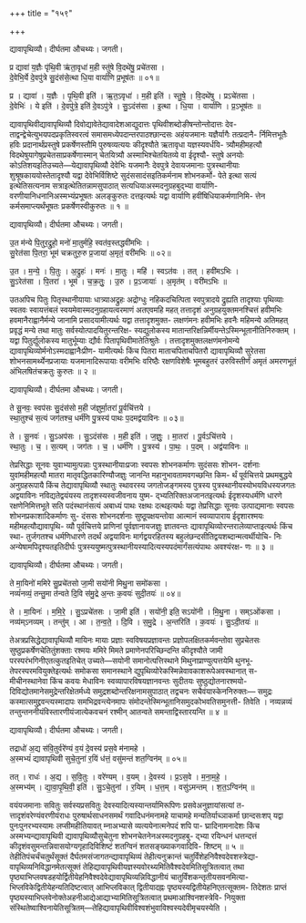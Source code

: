 +++
title = "१५९"

+++


द्यावापृथिव्यौ। दीर्घतमा औचथ्यः। जगती।

प्र द्यावा॑ य॒ज्ञैः पृ॑थि॒वी ऋ॑ता॒वृधा॑ म॒ही स्तु॑षे वि॒दथे॑षु॒ प्रचे॑तसा ।  
दे॒वेभि॒र्ये दे॒वपु॑त्रे सु॒दंस॑से॒त्था धि॒या वार्या॑णि प्र॒भूष॑तः ॥ ०१॥

प्र । द्यावा॑ । य॒ज्ञैः । पृ॒थि॒वी इति॑ । ऋ॒त॒ऽवृधा॑ । म॒ही इति॑ । स्तु॒षे॒ । वि॒दथे॑षु । प्रऽचे॑तसा ।  
दे॒वेभिः॑ । ये इति॑ । दे॒वपु॑त्रे॒ इति॑ दे॒वऽपु॑त्रे । सु॒ऽदंस॑सा । इ॒त्था । धि॒या । वार्या॑णि । प्र॒ऽभूष॑तः ॥

द्यावापृथिवीद्यावापृथिव्यौ दिवोद्यावेतेद्यावादेशआद्युदात्तः पृथिवीशब्दोङीषन्तोन्तोदात्तः देव- ताद्वन्द्वेचेत्युभयपदप्रकृतिस्वरत्वं समासमध्येपदान्तरपाठश्छान्दसः अहंयजमानः यज्ञैर्यागैः तत्प्रदानै- र्निमित्तभूतैः हविः प्रदानार्थंप्रस्तुषे प्रकर्षेणस्तौमि पुरुषव्यत्ययः कीदृश्यौते ऋतावृधा यज्ञस्यवर्धयि- त्र्यौमहीमहत्यौ विदथेषुयागेषुप्रचेतसाप्रकर्षेणास्मान् चेतयित्र्यौ अस्माभिश्चेतयितव्ये वा ईदृश्यौ- स्तुषे अनयोः कोऽतिशयइतिउच्यते—येद्यावापृथिव्यौ देवेभिः यजमानैः देवपुत्रे देवायजमानाः पुत्रस्थानीयाः शुश्रूषकाययोस्तेतादृश्यौ यद्वा देवेभिर्विशिष्टे सुदंससादंसइतिकर्मनाम शोभनकर्मो- पेते इत्था सत्यं इत्थेतिसत्यनाम सत्राइत्थेतितन्नामसुपाठात् सत्यधियाअस्मदनुग्रहबुद्भ्या वार्याणि- वरणीयानिधनानिअस्मभ्यंप्रभूषतः अलङ्कुरुतः दत्तइत्यर्थः यद्वा वार्याणि हवींषिधियाकर्मणानिमि- त्तेन कर्मसमाप्त्यर्थंभूषतः प्रकर्षेणस्वीकुरुतः ॥ १ ॥

द्यावापृथिव्यौ। दीर्घतमा औचथ्यः। जगती।

उ॒त म॑न्ये पि॒तुर॒द्रुहो॒ मनो॑ मा॒तुर्महि॒ स्वत॑व॒स्तद्धवी॑मभिः ।  
सु॒रेत॑सा पि॒तरा॒ भूम॑ चक्रतुरु॒रु प्र॒जाया॑ अ॒मृतं॒ वरी॑मभिः ॥ ०२॥

उ॒त । म॒न्ये॒ । पि॒तुः । अ॒द्रुहः॑ । मनः॑ । मा॒तुः । महि॑ । स्वऽत॑वः । तत् । हवी॑मऽभिः ।  
सु॒ऽरेत॑सा । पि॒तरा॑ । भूम॑ । च॒क्र॒तुः॒ । उ॒रु । प्र॒ऽजायाः॑ । अ॒मृत॑म् । वरी॑मऽभिः ॥

उतअपिच पितुः पितृस्थानीयायाः धात्र्याअद्रुहः अद्रोग्धुः नहिकदचित्पिता स्वपुत्रादये द्रुह्यति तादृश्याः पृथिव्याः स्वतवः स्वायत्तंबलं स्वयमेवास्मदनुग्रहायत्वरमाणं अतएवमहि महत् तत्तादृशं अनुग्रहयुक्तमनश्चित्तं हवीमभिः हवमानैराह्वानैर्मन्ये जानामि प्रसादयामीत्यर्थः यद्वा तत्तादृशमुक्त- लक्षणंमनः हवीमभिः हवनैः महिमन्ये अतिमहत् प्रवृद्धं मन्ये तथा मातुः सर्वस्योत्पादयितुरन्तरिक्ष- स्यद्युलोकस्य मातान्तरिक्षन्निर्मीयन्तेऽस्मिन्भूतानीतिनिरुक्तम् । यद्वा पितुर्द्युलोकस्य मातुर्भूम्याः द्यौर्वः पितापृथिवीमातेतिश्रुतेः । तत्तादृशमुक्तलक्षणंमनोमन्ये द्यावापृथिव्योर्मनोऽस्मदाह्वानैःप्रीण- यामीत्यर्थः किंच पितरा माताचपिताचपितरौ द्यावापृथिव्यौ सुरेतसा शोभनसामर्थ्येनप्रजायाः यजमानादिरूपायाः वरीमभिः वरिष्ठैः रक्षणविशेषैः भूमबहुतरं उरुविस्तीर्णं अमृतं अमरणभूतं अंभिलषितंचक्रतुः कुरुतः ॥ २ ॥

द्यावापृथिव्यौ। दीर्घतमा औचथ्यः। जगती।

ते सू॒नवः॒ स्वप॑सः सु॒दंस॑सो म॒ही ज॑ज्ञुर्मा॒तरा॑ पू॒र्वचि॑त्तये ।  
स्था॒तुश्च॑ स॒त्यं जग॑तश्च॒ धर्म॑णि पु॒त्रस्य॑ पाथः प॒दमद्व॑याविनः ॥ ०३॥

ते । सू॒नवः॑ । सु॒ऽअप॑सः । सु॒ऽदंस॑सः । म॒ही इति॑ । ज॒ज्ञुः॒ । मा॒तरा॑ । पू॒र्वऽचि॑त्तये ।  
स्था॒तुः । च॒ । स॒त्यम् । जग॑तः । च॒ । धर्म॑णि । पु॒त्रस्य॑ । पा॒थः॒ । प॒दम् । अद्व॑याविनः ॥

तेप्रसिद्धाः सूनवः युवाभ्यामुत्पन्नाः पुत्रस्थानीयाःप्रजाः स्वपसः शोभनकर्माणः सुदंससः शॊभन- दर्शनाः युवांमहीमहत्यौ मातरा मातृवद्धितकारिण्यौजज्ञुः जानन्ति महानुभावतामवगच्छन्ति किम- र्थं पूर्वचित्तये प्रथमबुद्धये अनुग्रहरूपायै किंच तेद्यावापृथिव्यौ स्थातुः स्थावरस्य जगतोजङ्गमस्य पुत्रस्य पुत्रस्थानीयस्योभयविधस्यजगतः अद्वयाविनः नविद्यतेद्वयंयस्य तादृशस्यस्वजीवनाय युष्म- द्भ्यतिरिक्तअजानतइत्यर्थः ईदृशस्यधर्मणि धारणे रक्षणेनिमित्तभूते सति पदंस्थानंसत्यं अबाध्यं पाथः रक्षथः दत्थइत्यर्थः यद्वा तेप्रसिद्धाः सूनवः उत्पाद्यमानाः स्वपसः शोभनप्रकाशादिकर्माणः सु- दंससः शोभनदर्शनाः सुष्ठूपक्षयन्तोवा आत्मानं स्वव्यापाराय ईदृशारश्मयः महीमहत्यौद्यावापृथि- व्यौ पूर्वचित्तये प्राणिनां पूर्वज्ञानायजज्ञुः ज्ञातवन्तः द्यावापृथिव्योरन्तरालेव्याप्ताइत्यर्थः किंच स्था- तुर्जगतश्च धर्मणिधारणे तदर्थं अद्वयाविनः मार्गद्वयरहितस्य बहुलंछन्दसीतिद्वयशब्दान्मत्वर्थीयोचि- निः अन्येषामपिदृश्यतइतिदीर्घः पुत्रस्ययुष्मत्पुत्रस्थानीयस्यादित्यस्यपदंमार्गंसत्यंपाथः अवश्यंरक्ष- णः ॥ ३ ॥

द्यावापृथिव्यौ। दीर्घतमा औचथ्यः। जगती।

ते मा॒यिनो॑ ममिरे सु॒प्रचे॑तसो जा॒मी सयो॑नी मिथु॒ना समो॑कसा ।  
नव्यं॑नव्यं॒ तन्तु॒मा त॑न्वते दि॒वि स॑मु॒द्रे अ॒न्तः क॒वयः॑ सुदी॒तयः॑ ॥ ०४॥

ते । मा॒यिनः॑ । म॒मि॒रे॒ । सु॒ऽप्रचे॑तसः । जा॒मी इति॑ । सयो॑नी॒ इति॒ सऽयो॑नी । मि॒थु॒ना । सम्ऽओ॑कसा ।  
नव्य॑म्ऽनव्यम् । तन्तु॑म् । आ । त॒न्व॒ते॒ । दि॒वि । स॒मु॒द्रे । अ॒न्तरिति॑ । क॒वयः॑ । सु॒ऽदी॒तयः॑ ॥

तेअत्रप्रसिद्धेद्यावापृथिव्यौ मायिनः मायाः प्रज्ञाः स्वविषयप्रज्ञावन्तः प्रज्ञोपलक्षितकर्मवन्तोवा सुप्रचेतसः सुष्ठुप्रकर्षेणचेतितुंशक्ताः रश्मयः ममिरे मिमते प्रमाणेनपरिच्छिन्दन्ति कीदृश्यौते जामी परस्परंभगिनीएतत्कुतइतिचेत् उच्यते—सयोनी समानोत्पत्तिस्थाने मिथुनाप्राण्युत्पत्तयेमि थुनभू- तेपरस्परमवियुक्तेइत्यर्थः समोकसा समानस्थाने द्युपृथिव्योरेकस्मिन्नेवावकाशरूपेअवस्थानात् स- मीचीनस्थानेवा किंच कवयः मेधाविनः स्वव्यापारविषयज्ञानवन्तः सुदीतयः सुष्ठुद्योतनारश्मयो- दिविद्योतमानेसमुद्रेन्तरिक्षेतर्मध्ये समुद्रशब्दोन्तरिक्षनामसुपाठात् तद्वचनः सचैवंयास्केननिरुक्तः— समुद्रः कस्मात्समुद्द्रवन्त्यस्मादापः समभिद्रवन्त्येनमापः संमोदन्तेस्मिन्भूतानिसमुदकोभवतिसमुनत्ती- तिवेति । नव्यन्नव्यं तन्तुन्तननीयंविस्तारणीयंजात्येकवचनं रश्मीन् आतन्वते समन्ताद्विस्तारयन्ति ॥ ४ ॥

द्यावापृथिव्यौ। दीर्घतमा औचथ्यः। जगती।

तद्राधो॑ अ॒द्य स॑वि॒तुर्वरे॑ण्यं व॒यं दे॒वस्य॑ प्रस॒वे म॑नामहे ।  
अ॒स्मभ्यं॑ द्यावापृथिवी सुचे॒तुना॑ र॒यिं ध॑त्तं॒ वसु॑मन्तं शत॒ग्विन॑म् ॥ ०५॥

तत् । राधः॑ । अ॒द्य । स॒वि॒तुः । वरे॑ण्यम् । व॒यम् । दे॒वस्य॑ । प्र॒ऽस॒वे । म॒ना॒म॒हे॒ ।  
अ॒स्मभ्य॑म् । द्या॒वा॒पृ॒थि॒वी॒ इति॑ । सु॒ऽचे॒तुना॑ । र॒यिम् । ध॒त्त॒म् । वसु॑ऽमन्तम् । श॒त॒ऽग्विन॑म् ॥

वयंयजमानाः सवितुः सर्वस्यप्रसवितुः देवस्यादित्यस्यान्तर्यामिरूपिणः प्रसवेअनुज्ञायांसत्यां त- त्तादृशंवरेण्यंवरणीयंराधः पुरुषार्थसाधनसमर्थं गवादिधनंमनामहे याचामहे मन्यतिर्याच्ञाकर्मा छान्दसःशप् यद्वा पुनःपुनरभ्यस्यामः लप्सीमहीतियावत् म्नाअभ्यासे व्यत्ययेनात्मनेपदं शपि पा- घ्रादिनामनादेशः किंच अस्मभ्यन्द्यावापृथिवी द्यावापृथिव्यौसुचेतुना शोभनचेतनेनअस्मदनुग्रहबु- द्भ्या रयिन्धनं धत्तन्दत्तं कीदृशंवसुमन्तन्निवासयोग्यगृहादिविशिष्टं शतग्विनं शतसङ्ख्याकगवादिवि- शिष्टम् ॥ ५ ॥तेहीतिपंचर्चंचतुर्थंसूक्तं दैर्घतमसंजागतन्द्यावापृथिव्यं तेहीत्यनुक्रान्तं चतुर्विंशेहनिवैश्वदेवशस्त्रेद्या- वापृथिव्यनिविद्धानमेतत्सूक्तं तेहिद्यावापृथिवीयज्ञस्यवोरथ्यमितिवैश्वदेवमितिसूत्रितत्वात् तथा पृष्ठ्याभिप्लवषडहयोर्द्वितीयेहनिवैश्वदेवेद्यावापृथिव्यन्निविद्धानीयं चातुर्विंशकन्तृतीयसवनमित्या- भिप्लविकेद्वितीयेहन्यतिदिष्टत्वात् आभिप्लविकात् द्वितीयादह्नः पृष्ठ्यस्यद्वितीयेहनिएतत्सूक्तम- तिदेशतः प्राप्तं पृष्ठ्यस्याभिप्लवेनोक्तेअहनीआद्येआद्याभ्यामितिसूत्रितत्वात् प्रथमाआश्विनशस्त्रेवि- नियुक्ता संस्थितेष्वाश्विनायेतिसूत्रितम्—तेहिद्यावापृथिवीविश्वशंभुवाविश्वस्यदेवीमृचयस्येति ।